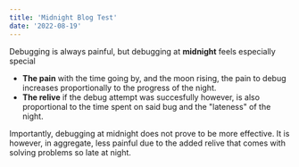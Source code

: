```yaml
---
title: 'Midnight Blog Test'
date: '2022-08-19'
---
```


Debugging is always painful, but debugging at **midnight** feels especially special

- **The pain** with the time going by, and the moon rising, the pain to debug increases proportionally to the progress of the night. 
- **The relive** if the debug attempt was succesfully however, is also proportional to the time spent on said bug and the "lateness" of the night.

Importantly, debugging at midnight does not prove to be more effective. It is however, in aggregate, less painful due to the added relive that comes with solving problems so late at night.
